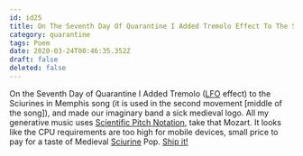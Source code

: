 ```yaml
---
id: id25
title: On The Seventh Day Of Quarantine I Added Tremolo Effect To The Sciurines In Memphis Song It Is Used In The Second Movement...
category: quarantine
tags: Poem
date: 2020-03-24T00:46:35.352Z
draft: false
deleted: false
---
```


On the Seventh Day of Quarantine I Added Tremolo ([LFO][1] effect) to the Sciurines in Memphis song (it is used in the second movement \[middle of the song\]), and made our imaginary band a sick medieval logo. All my generative music uses [Scientific Pitch Notation][2], take that Mozart. It looks like the CPU requirements are too high for mobile devices, small price to pay for a taste of Medieval [Sciurine][3] Pop. [Ship it!][4]

[1]: https://en.wikipedia.org/wiki/Low-frequency_oscillation
[2]: https://en.wikipedia.org/wiki/Scientific_pitch_notation
[3]: https://www.dictionary.com/browse/sciurine
[4]: https://www.quora.com/On-GitHub-what-is-the-significance-of-the-Ship-It-squirrel?share=1